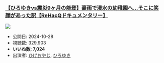 ### [【ひろゆきvs震災9ヶ月の能登】豪雨で浸水の幼稚園へ…そこに笑顔があった訳【ReHacQドキュメンタリー】](https://www.youtube.com/watch?v=pyMrD3tnjgQ)
[![](https://img.youtube.com/vi/pyMrD3tnjgQ/sddefault.jpg)](https://www.youtube.com/watch?v=pyMrD3tnjgQ)
-   公開日: 2024-10-28
-   視聴数: 329,903
-   **いいね数: 7,024**
-   出演者: [ひげおやじ](/rehacq_fan/people/ひげおやじ "wikilink"), [ひろゆき](/rehacq_fan/people/ひろゆき "wikilink")
